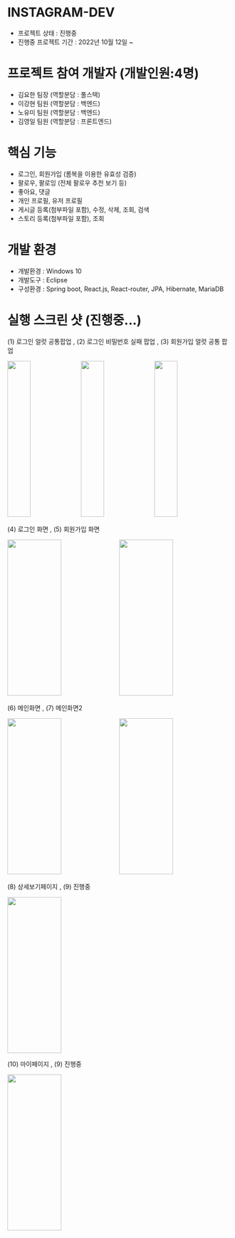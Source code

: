 # INSTAGRAM-DEV

- 프로젝트 상태 : 진행중
- 진행중 프로젝트 기간 : 2022년 10월 12일 ~ 

# 프로젝트 참여 개발자 (개발인원:4명)

- 김요한 팀장 (역할분담 : 풀스택)
- 이강현 팀원 (역할분담 : 백엔드)
- 노유미 팀원 (역할분담 : 백엔드)
- 김영일 팀원 (역할분담 : 프론트엔드)

# 핵심 기능
- 로그인, 회원가입 (롬복을 이용한 유효성 검증)
- 팔로우, 팔로잉 (전체 팔로우 추천 보기 등)
- 좋아요, 댓글
- 개인 프로필, 유저 프로필
- 게시글 등록(첨부파일 포함), 수정, 삭제, 조회, 검색
- 스토리 등록(첨부파일 포함), 조회

# 개발 환경
- 개발환경 : Windows 10
- 개발도구 : Eclipse
- 구성환경 : Spring boot, React.js, React-router, JPA, Hibernate, MariaDB

# 실행 스크린 샷 (진행중...)
<div align="left">
  <p> (1) 로그인 얼럿 공통팝업 , (2) 로그인 비밀번호 실패 팝업 , (3) 회원가입 얼럿 공통 팝업 </p>
	<img src="https://user-images.githubusercontent.com/61484038/200118266-7f0eacd5-45bc-481d-9248-fd74337052d0.PNG" width=32% height="350"/>
	<img src="https://user-images.githubusercontent.com/61484038/200118376-cf924197-fac5-48d3-839b-1e281c987bb8.PNG" width=32% height="350"/>
  <img src="https://user-images.githubusercontent.com/61484038/200118378-9101b9a6-1430-47c6-83d1-c27c1887fce2.PNG" width=32% height="350"/>
</div>
<div align="left">
  <p> (4) 로그인 화면 , (5) 회원가입 화면 </p>
	<img src="https://user-images.githubusercontent.com/61484038/200118267-045beffb-bc0c-4399-9a46-903fc61104f7.PNG" width=49% height="350"/>
	<img src="https://user-images.githubusercontent.com/61484038/200118269-cee82055-2c8b-4a54-a146-9e1145c3125a.PNG" width=49% height="350"/>
</div>
<div align="left">
  <p> (6) 메인화면 , (7) 메인화면2 </p>
	<img src="https://user-images.githubusercontent.com/61484038/201460866-72aa2b82-b201-4692-873b-9d9605432c0c.PNG" width=49% height="350"/>
	<img src="https://user-images.githubusercontent.com/61484038/203252049-4f27b519-deb5-4094-85ad-e14b7c191f34.PNG" width=49% height="350"/>
</div>
<div align="left">
  <p> (8) 상세보기페이지 , (9) 진행중 </p>
	<img src="https://user-images.githubusercontent.com/61484038/203252339-ccf6dee0-8357-4562-b7b5-5bcc9105ce86.PNG" width=49% height="350"/>
</div>
<div align="left">
  <p> (10) 마이페이지 , (9) 진행중 </p>
	<img src="https://user-images.githubusercontent.com/61484038/201460865-c4eebd74-d69b-47dc-b9ef-a03e69bcd79a.PNG" width=49% height="350"/>
</div>

